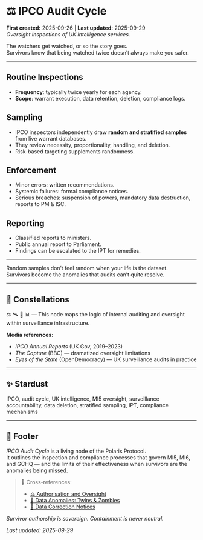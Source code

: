 # ⚖️ IPCO Audit Cycle  
**First created:** 2025-09-26 | **Last updated:** 2025-09-29  
*Oversight inspections of UK intelligence services.*

The watchers get watched, or so the story goes.  
Survivors know that being watched twice doesn’t always make you safer.  

---

## Routine Inspections  
- **Frequency**: typically twice yearly for each agency.  
- **Scope**: warrant execution, data retention, deletion, compliance logs.  

## Sampling  
- IPCO inspectors independently draw **random and stratified samples** from live warrant databases.  
- They review necessity, proportionality, handling, and deletion.  
- Risk-based targeting supplements randomness.  

## Enforcement  
- Minor errors: written recommendations.  
- Systemic failures: formal compliance notices.  
- Serious breaches: suspension of powers, mandatory data destruction, reports to PM & ISC.  

## Reporting  
- Classified reports to ministers.  
- Public annual report to Parliament.  
- Findings can be escalated to the IPT for remedies.  

---

Random samples don’t feel random when your life is the dataset.  
Survivors become the anomalies that audits can’t quite resolve.  

---

## 🌌 Constellations  
⚖️ 🛰️ 🧿 📊 — This node maps the logic of internal auditing and oversight within surveillance infrastructure.

**Media references:**  
- *IPCO Annual Reports* (UK Gov, 2019–2023)  
- *The Capture* (BBC) — dramatized oversight limitations  
- *Eyes of the State* (OpenDemocracy) — UK surveillance audits in practice

---

## ✨ Stardust  
IPCO, audit cycle, UK intelligence, MI5 oversight, surveillance accountability, data deletion, stratified sampling, IPT, compliance mechanisms

---

## 🏮 Footer  

*IPCO Audit Cycle* is a living node of the Polaris Protocol.  
It outlines the inspection and compliance processes that govern MI5, MI6, and GCHQ — and the limits of their effectiveness when survivors are the anomalies being missed.

> 📡 Cross-references:  
> - [⚖️ Authorisation and Oversight](./⚖️_authorisation_and_oversight.md)  
> - [🧬 Data Anomalies: Twins & Zombies](../../../Metadata_Sabotage_Network/Structural_Analysis/🧬_Structural_Mapping/🧬_data_anomalies_twins_zombies.md)  
> - [🧬 Data Correction Notices](../../../Metadata_Sabotage_Network/Structural_Analysis/🧬_Structural_Mapping/🧬_data_correction_notices.md)

*Survivor authorship is sovereign. Containment is never neutral.*  

_Last updated: 2025-09-29_
